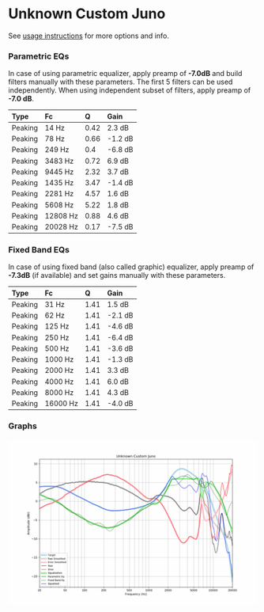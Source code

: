 # Unknown Custom Juno
See [usage instructions](https://github.com/jaakkopasanen/AutoEq#usage) for more options and info.

### Parametric EQs
In case of using parametric equalizer, apply preamp of **-7.0dB** and build filters manually
with these parameters. The first 5 filters can be used independently.
When using independent subset of filters, apply preamp of **-7.0 dB**.

| Type    | Fc       |    Q | Gain    |
|:--------|:---------|:-----|:--------|
| Peaking | 14 Hz    | 0.42 | 2.3 dB  |
| Peaking | 78 Hz    | 0.66 | -1.2 dB |
| Peaking | 249 Hz   | 0.4  | -6.8 dB |
| Peaking | 3483 Hz  | 0.72 | 6.9 dB  |
| Peaking | 9445 Hz  | 2.32 | 3.7 dB  |
| Peaking | 1435 Hz  | 3.47 | -1.4 dB |
| Peaking | 2281 Hz  | 4.57 | 1.6 dB  |
| Peaking | 5608 Hz  | 5.22 | 1.8 dB  |
| Peaking | 12808 Hz | 0.88 | 4.6 dB  |
| Peaking | 20028 Hz | 0.17 | -7.5 dB |

### Fixed Band EQs
In case of using fixed band (also called graphic) equalizer, apply preamp of **-7.3dB**
(if available) and set gains manually with these parameters.

| Type    | Fc       |    Q | Gain    |
|:--------|:---------|:-----|:--------|
| Peaking | 31 Hz    | 1.41 | 1.5 dB  |
| Peaking | 62 Hz    | 1.41 | -2.1 dB |
| Peaking | 125 Hz   | 1.41 | -4.6 dB |
| Peaking | 250 Hz   | 1.41 | -6.4 dB |
| Peaking | 500 Hz   | 1.41 | -3.6 dB |
| Peaking | 1000 Hz  | 1.41 | -1.3 dB |
| Peaking | 2000 Hz  | 1.41 | 3.3 dB  |
| Peaking | 4000 Hz  | 1.41 | 6.0 dB  |
| Peaking | 8000 Hz  | 1.41 | 4.3 dB  |
| Peaking | 16000 Hz | 1.41 | -4.0 dB |

### Graphs
![](./Unknown%20Custom%20Juno.png)